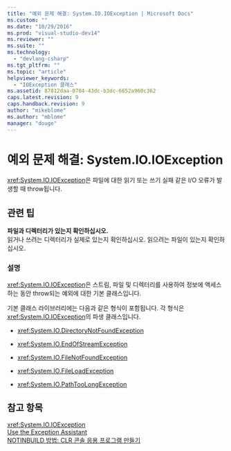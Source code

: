 ```yaml
---
title: "예외 문제 해결: System.IO.IOException | Microsoft Docs"
ms.custom: ""
ms.date: "10/29/2016"
ms.prod: "visual-studio-dev14"
ms.reviewer: ""
ms.suite: ""
ms.technology: 
  - "devlang-csharp"
ms.tgt_pltfrm: ""
ms.topic: "article"
helpviewer_keywords: 
  - "IOException 클래스"
ms.assetid: 87812daa-0784-43dc-b3dc-6652a960c362
caps.latest.revision: 9
caps.handback.revision: 9
author: "mikeblome"
ms.author: "mblome"
manager: "douge"
---
```

# 예외 문제 해결: System.IO.IOException
<xref:System.IO.IOException>은 파일에 대한 읽기 또는 쓰기 실패 같은 I\/O 오류가 발생할 때 throw됩니다.  
  
## 관련 팁  
 **파일과 디렉터리가 있는지 확인하십시오.**  
 읽거나 쓰려는 디렉터리가 실제로 있는지 확인하십시오. 읽으려는 파일이 있는지 확인하십시오.  
  
### 설명  
 <xref:System.IO.IOException>은 스트림, 파일 및 디렉터리를 사용하여 정보에 액세스하는 동안 throw되는 예외에 대한 기본 클래스입니다.  
  
 기본 클래스 라이브러리에는 다음과 같은 형식이 포함됩니다. 각 형식은 <xref:System.IO.IOException>의 파생 클래스입니다.  
  
-   <xref:System.IO.DirectoryNotFoundException>  
  
-   <xref:System.IO.EndOfStreamException>  
  
-   <xref:System.IO.FileNotFoundException>  
  
-   <xref:System.IO.FileLoadException>  
  
-   <xref:System.IO.PathTooLongException>  
  
## 참고 항목  
 <xref:System.IO.IOException>   
 [Use the Exception Assistant](../Topic/How%20to:%20Use%20the%20Exception%20Assistant.md)   
 [NOTINBUILD 방법: CLR 콘솔 응용 프로그램 만들기](http://msdn.microsoft.com/ko-kr/b8af4197-e65f-4b17-b18e-b9e92965d026)